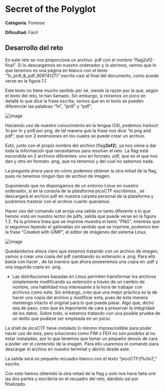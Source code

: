 # Secret of the Polyglot
<b>Categoría:</b> Forense 

<b>Dificultad:</b> Fácil 

## Desarrollo del reto
En este reto se nos proporciona un archivo .pdf con el nombre “flag2of2-final”. Si lo descargamos en nuestro ordenador y lo abrimos, vemos que lo que tenemos es una página en blanco con el texto “1n_pn9_&_pdf_90974127}” escrito casi al final del documento, como puede verse en la figura 1.1. 

Este texto no tiene mucho sentido per sé, siendo la razón por la que, según el texto del reto, te han llamado. Sin embargo, si miramos un poco en detalle lo que dice la frase escrita, vemos que en el texto se pueden diferenciar las palabras “1n”, “pn9” y “pdf”. 

![image](https://github.com/user-attachments/assets/309b7cf8-c728-43ee-b6dc-224dd8718b7b)

Haciendo uso de nuestro conocimiento en la lengua l33t, podemos traducir 1n por In y pn9 por png, de tal manera que la frase nos dice “In png and pdf”, que son 2 extensiones en los cuales se puede crear un archivo. 

Esto, junto con el propio nombre del archivo (flag<b>2of2</b>), ya nos viene a dar toda la información que necesitamos para resolver el reto. La flag está escondida en 2 archivos diferentes: uno en formato .pdf, que es el que nos dan y otro en formato .png, que no tenemos y del cual no sabemos nada. 

La pregunta ahora yace en cómo podemos obtener la otra mitad de la flag, pues no tenemos ningún tipo de archivo de imagen.  

Suponiendo que no dispongamos de un entorno Linux en nuestro ordenador, si en la consola de la plataforma picoCTF escribimos <wget flag2of2-final.pdf>, se descargará el archivo pdf en nuestra carpeta personal de la plataforma y podremos trastear con el archivo cuanto queramos.  

Hacer uso del comando cat arroja una salida un tanto diferente a lo que hemos visto en nuestro lector de pdfs, salida que puede verse en la figura 1.2. Ya la primera línea que se imprime muestra el texto “PNG”, mientras que si seguimos leyendo el galimatías sin sentido que se imprime, podemos leer la frase “Created with GIMP”, el editor de imágenes del sistema Linux. 

![image](https://github.com/user-attachments/assets/c91b70ee-03ba-4aca-9b0c-dfb86c92024a)

Quedándonos ahora claro que estamos tratando con un archivo de imagen, vamos a crear una copia del pdf cambiando su extensión a .png. Para ello basta con hacer <cp flag2of2-final.pdf flag2of2-final.png>, de tal manera que ahora poseeremos una copia en .pdf y una segunda copia en .png.  

* Las distribuciones basadas en Linux permiten transformar los archivos simplemente modificando su extensión a través de un cambio de nombre, una habilidad muy interesante a la hora de trabajar con archivos como este. Sin embargo, creo que una mejor práctica es la de hacer una copia del archivo y modificar esta, pues de esta manera mantengo intacto el original para lo que pueda pasar. Algo que, dicho sea de paso, creo que es importante de cara a preservar la integridad de los datos. Sobre todo, si estamos tratando con una posible prueba de un delito que pudiese ser empleada en un juicio. 

La shell de picoCTF tiene instalado lo mínimo imprescindible para poder hacer uso de esta, pero soluciones como FIM o FEH no son posibles al no estar instaladas, por lo que tenemos que tomar un pequeño desvío de cara a poder ver el contenido de la imagen. Para ello usaremos el comando <sz flag2of2-final.png> para descargar el archivo en nuestro terminal y abrirlo desde este. 

La salida será un pequeño recuadro blanco con el texto “picoCTF{f1u3n7_” escrito. 

Con esto hemos obtenido la otra mitad de la flag y solo nos hace falta unir las dos partes y escribirla en el recuadro del reto, dándolo así por finalizado. 

